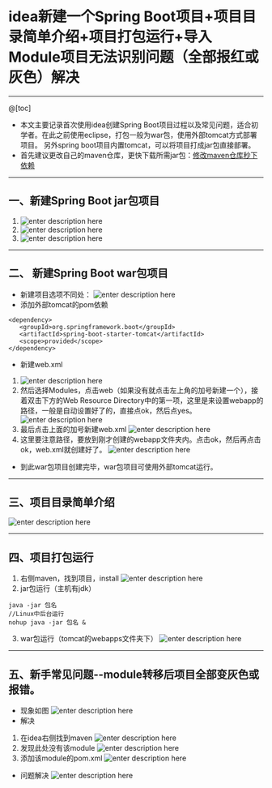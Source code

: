 # idea新建一个Spring Boot项目+项目目录简单介绍+项目打包运行+导入Module项目无法识别问题（全部报红或灰色）解决
---
@[toc]
+ 本文主要记录首次使用idea创建Spring Boot项目过程以及常见问题，适合初学者。在此之前使用eclipse，打包一般为war包，使用外部tomcat方式部署项目。
另外spring boot项目内置tomcat，可以将项目打成jar包直接部署。
+ 首先建议更改自己的maven仓库，更快下载所需jar包：[修改maven仓库秒下依赖](https://blog.csdn.net/qq_39231769/article/details/102672272)
---
## 一、新建Spring Boot jar包项目
1. ![enter description here](https://imgconvert.csdnimg.cn/aHR0cDovL2hicS5pZHNlLnRvcC9ibG9nLzE1NzM4NzM2MDU2NjIucG5n?x-oss-process=image/format,png)
2. ![enter description here](https://imgconvert.csdnimg.cn/aHR0cDovL2hicS5pZHNlLnRvcC9ibG9nLzE1NzM4NzM2Nzg1ODgucG5n?x-oss-process=image/format,png)
3. ![enter description here](https://imgconvert.csdnimg.cn/aHR0cDovL2hicS5pZHNlLnRvcC9ibG9nLzE1NzM4NzM3MDczMjgucG5n?x-oss-process=image/format,png)

---

## 二、 新建Spring Boot war包项目
+ 新建项目选项不同处： ![enter description here](https://imgconvert.csdnimg.cn/aHR0cDovL2hicS5pZHNlLnRvcC9ibG9nLzE1NzM4NzU5MTk0NDUucG5n?x-oss-process=image/format,png)
+ 添加外部tomcat的pom依赖
```javascript?linenums
<dependency>
   <groupId>org.springframework.boot</groupId>
   <artifactId>spring-boot-starter-tomcat</artifactId>
   <scope>provided</scope>
</dependency>
```

+ 新建web.xml
1. ![enter description here](https://imgconvert.csdnimg.cn/aHR0cDovL2hicS5pZHNlLnRvcC9ibG9nLzE1NzM4NzY2MjQwNzAucG5n?x-oss-process=image/format,png)
2. 然后选择Modules，点击web（如果没有就点击左上角的加号新建一个），接着双击下方的Web Resource Directory中的第一项，这里是来设置webapp的路径，一般是自动设置好了的，直接点ok，然后点yes。
![enter description here](https://imgconvert.csdnimg.cn/aHR0cDovL2hicS5pZHNlLnRvcC9ibG9nLzE1NzM4NzY2OTgwNDIucG5n?x-oss-process=image/format,png)
3. 最后点击上面的加号新建web.xml
![enter description here](https://imgconvert.csdnimg.cn/aHR0cDovL2hicS5pZHNlLnRvcC9ibG9nLzE1NzM4NzY3MjMxNTgucG5n?x-oss-process=image/format,png)
4. 这里要注意路径，要放到刚才创建的webapp文件夹内。点击ok，然后再点击ok，web.xml就创建好了。
![enter description here](https://imgconvert.csdnimg.cn/aHR0cDovL2hicS5pZHNlLnRvcC9ibG9nLzE1NzM4NzY3NTMxNDgucG5n?x-oss-process=image/format,png)

+ 到此war包项目创建完毕，war包项目可使用外部tomcat运行。
---

## 三、项目目录简单介绍
![enter description here](https://imgconvert.csdnimg.cn/aHR0cDovL2hicS5pZHNlLnRvcC9ibG9nLzE1NzM4NzU3NDM5MTQucG5n?x-oss-process=image/format,png)

---
## 四、项目打包运行
1. 右侧maven，找到项目，install
![enter description here](https://imgconvert.csdnimg.cn/aHR0cDovL2hicS5pZHNlLnRvcC9ibG9nLzE1NzM4ODYwMjI5MTEucG5n?x-oss-process=image/format,png)
2. jar包运行（主机有jdk）
```javascript?linenums
java -jar 包名
//Linux中后台运行
nohup java -jar 包名 &
```
3. war包运行（tomcat的webapps文件夹下）
![enter description here](https://imgconvert.csdnimg.cn/aHR0cDovL2hicS5pZHNlLnRvcC9ibG9nLzE1NzM4ODYzMTkyNjgucG5n?x-oss-process=image/format,png)

---

## 五、新手常见问题--module转移后项目全部变灰色或报错。
+ 现象如图
![enter description here](https://imgconvert.csdnimg.cn/aHR0cDovL2hicS5pZHNlLnRvcC9ibG9nLzE1NzM4ODUyMDA2MjAucG5n?x-oss-process=image/format,png)
+ 解决
1. 在idea右侧找到maven
![enter description here](https://imgconvert.csdnimg.cn/aHR0cDovL2hicS5pZHNlLnRvcC9ibG9nLzE1NzM4ODUyNDkwOTgucG5n?x-oss-process=image/format,png)
2. 发现此处没有该module
![enter description here](https://imgconvert.csdnimg.cn/aHR0cDovL2hicS5pZHNlLnRvcC9ibG9nLzE1NzM4ODUzNTE1MjgucG5n?x-oss-process=image/format,png)
3. 添加该module的pom.xml
![enter description here](https://imgconvert.csdnimg.cn/aHR0cDovL2hicS5pZHNlLnRvcC9ibG9nLzE1NzM4ODU0NDE3OTIucG5n?x-oss-process=image/format,png)
+ 问题解决
![enter description here](https://imgconvert.csdnimg.cn/aHR0cDovL2hicS5pZHNlLnRvcC9ibG9nLzE1NzM4ODU1MTA4MjUucG5n?x-oss-process=image/format,png)
